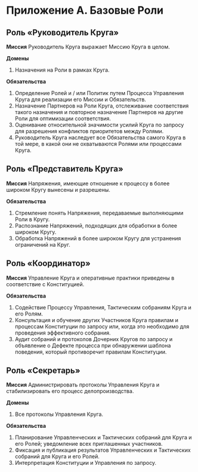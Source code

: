 # Приложение А. Базовые Роли

## Роль «Руководитель Круга»

**Миссия**
Руководитель Круга выражает Миссию Круга в целом.

**Домены**
1. Назначения на Роли в рамках Круга.

**Обязательства**
1. Определение Ролей и / или Политик путем Процесса Управления Круга для реализации его Миссии и Обязательств.
2. Назначение Партнеров на Роли Круга, отслеживание соответствия такого назначения и повторное назначение Партнеров на другие Роли для оптимизации соответствия.
3. Оценивание относительной значимости усилий Круга по запросу для разрешения конфликтов приоритетов между Ролями.
4. Руководитель Круга наследует все Обязательства самого Круга в той мере, в какой они не охватываются Ролями или процессами Круга.


## Роль «Представитель Круга»

**Миссия**
Напряжения, имеющие отношение к процессу в более широком Кругу вынесены и разрешены.

**Обязательства**
1. Стремление понять Напряжения, передаваемые выполняющими Роли в Кругу.
2. Распознание Напряжений, подходящих для обработки в более широком Кругу.
3. Обработка Напряжений в более широком Кругу для устранения ограничений на Круг.


## Роль «Координатор»

**Миссия**
Управление Круга и оперативные практики приведены в соответствие с Конституцией.

**Обязательства**
1. Содействие Процессу Управления, Тактическим собраниям Круга и его Ролям.
2. Консультация и обучение других Участников Круга правилам и процессам Конституции по запросу или, когда это необходимо для проведения эффективного собрания.
3. Аудит собраний и протоколов Дочерних Кругов по запросу и объявление о Дефекте процесса при обнаружении шаблона поведения, который противоречит правилам Конституции.


## Роль «Секретарь»

**Миссия**
Администрировать протоколы Управления Круга и стабилизировать его процесс делопроизводства.

**Домены**
1. Все протоколы Управления Круга.

**Обязательства**
1. Планирование Управленческих и Тактических собраний для Круга и его Ролей; уведомление всех приглашенных участников.
2. Фиксация и публикация результатов Управленческих и Тактических собраний для Круга и его Ролей.
3. Интерпретация Конституции и Управления по запросу.
